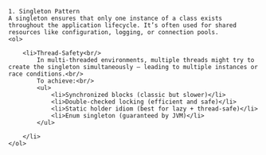	1. Singleton Pattern
	A singleton ensures that only one instance of a class exists throughout the application lifecycle. It’s often used for shared resources like configuration, logging, or connection pools.
	<ol>

		<li>Thread-Safety<br/>
			In multi-threaded environments, multiple threads might try to create the singleton simultaneously — leading to multiple instances or race conditions.<br/>
			To achieve:<br/>
			<ul>
				<li>Synchronized blocks (classic but slower)</li>
				<li>Double-checked locking (efficient and safe)</li>
				<li>Static holder idiom (best for lazy + thread-safe)</li>
				<li>Enum singleton (guaranteed by JVM)</li>
			</ul>

		</li>
	</ol>

